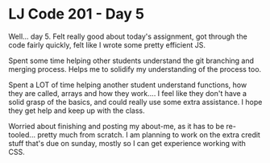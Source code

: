 # LJ Code 201 - Day 5

Well... day 5.  Felt really good about today's assignment, got through the code fairly quickly, felt like I wrote some pretty efficient JS.

Spent some time helping other students understand the git branching and merging process.  Helps me to solidify my understanding of the process too.  

Spent a LOT of time helping another student understand functions, how they are called, arrays and how they work....  I feel like they don't have a solid grasp of the basics, and could really use some extra assistance.  I hope they get help and keep up with the class.

Worried about finishing and posting my about-me, as it has to be re-tooled... pretty much from scratch.  I am planning to work on the extra credit stuff that's  due on sunday, mostly so I can get experience working with CSS.
